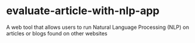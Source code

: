 # evaluate-article-with-nlp-app
A web tool that allows users to run Natural Language Processing (NLP) on articles or blogs found on other websites
